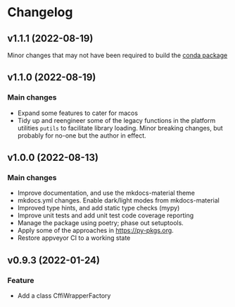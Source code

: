 # Changelog

<!--next-version-placeholder-->

## v1.1.1 (2022-08-19)

Minor changes that may not have been required to build the [conda package](https://github.com/conda-forge/refcount-feedstock/pull/2)

## v1.1.0 (2022-08-19)

### Main changes

* Expand some features to cater for macos
* Tidy up and reengineer some of the legacy functions in the platform utilities `putils` to facilitate library loading. Minor breaking changes, but probably for no-one but the author in effect.

## v1.0.0 (2022-08-13)

### Main changes

* Improve documentation, and use the mkdocs-material theme
* mkdocs.yml changes. Enable dark/light modes from mkdocs-material
* Improved type hints, and add static type checks (mypy)
* Improve unit tests and add unit test code coverage reporting
* Manage the package using poetry; phase out setuptools.
* Apply some of the approaches in https://py-pkgs.org.
* Restore appveyor CI to a working state

## v0.9.3 (2022-01-24)

### Feature

* Add a class CffiWrapperFactory

